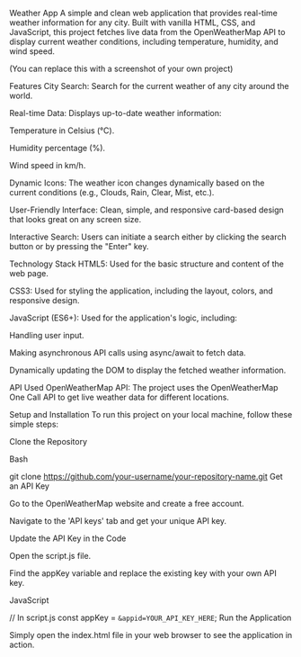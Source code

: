 Weather App
A simple and clean web application that provides real-time weather information for any city. Built with vanilla HTML, CSS, and JavaScript, this project fetches live data from the OpenWeatherMap API to display current weather conditions, including temperature, humidity, and wind speed.

(You can replace this with a screenshot of your own project)

Features
City Search: Search for the current weather of any city around the world.

Real-time Data: Displays up-to-date weather information:

Temperature in Celsius (°C).

Humidity percentage (%).

Wind speed in km/h.

Dynamic Icons: The weather icon changes dynamically based on the current conditions (e.g., Clouds, Rain, Clear, Mist, etc.).

User-Friendly Interface: Clean, simple, and responsive card-based design that looks great on any screen size.

Interactive Search: Users can initiate a search either by clicking the search button or by pressing the "Enter" key.

Technology Stack
HTML5: Used for the basic structure and content of the web page.

CSS3: Used for styling the application, including the layout, colors, and responsive design.

JavaScript (ES6+): Used for the application's logic, including:

Handling user input.

Making asynchronous API calls using async/await to fetch data.

Dynamically updating the DOM to display the fetched weather information.

API Used
OpenWeatherMap API: The project uses the OpenWeatherMap One Call API to get live weather data for different locations.

Setup and Installation
To run this project on your local machine, follow these simple steps:

Clone the Repository

Bash

git clone https://github.com/your-username/your-repository-name.git
Get an API Key

Go to the OpenWeatherMap website and create a free account.

Navigate to the 'API keys' tab and get your unique API key.

Update the API Key in the Code

Open the script.js file.

Find the appKey variable and replace the existing key with your own API key.

JavaScript

// In script.js
const appKey = `&appid=YOUR_API_KEY_HERE`;
Run the Application

Simply open the index.html file in your web browser to see the application in action.
